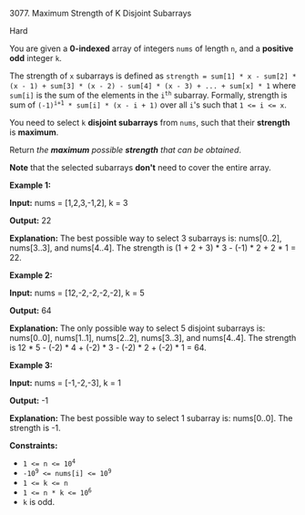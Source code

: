 3077\. Maximum Strength of K Disjoint Subarrays

Hard

You are given a **0-indexed** array of integers `nums` of length `n`, and a **positive** **odd** integer `k`.

The strength of `x` subarrays is defined as `strength = sum[1] * x - sum[2] * (x - 1) + sum[3] * (x - 2) - sum[4] * (x - 3) + ... + sum[x] * 1` where `sum[i]` is the sum of the elements in the <code>i<sup>th</sup></code> subarray. Formally, strength is sum of <code>(-1)<sup>i+1</sup> * sum[i] * (x - i + 1)</code> over all `i`'s such that `1 <= i <= x`.

You need to select `k` **disjoint subarrays** from `nums`, such that their **strength** is **maximum**.

Return _the **maximum** possible **strength** that can be obtained_.

**Note** that the selected subarrays **don't** need to cover the entire array.

**Example 1:**

**Input:** nums = [1,2,3,-1,2], k = 3

**Output:** 22

**Explanation:** The best possible way to select 3 subarrays is: nums[0..2], nums[3..3], and nums[4..4]. The strength is (1 + 2 + 3) \* 3 - (-1) \* 2 + 2 \* 1 = 22.

**Example 2:**

**Input:** nums = [12,-2,-2,-2,-2], k = 5

**Output:** 64

**Explanation:** The only possible way to select 5 disjoint subarrays is: nums[0..0], nums[1..1], nums[2..2], nums[3..3], and nums[4..4]. The strength is 12 \* 5 - (-2) \* 4 + (-2) \* 3 - (-2) \* 2 + (-2) \* 1 = 64.

**Example 3:**

**Input:** nums = [-1,-2,-3], k = 1

**Output:** -1

**Explanation:** The best possible way to select 1 subarray is: nums[0..0]. The strength is -1.

**Constraints:**

*   <code>1 <= n <= 10<sup>4</sup></code>
*   <code>-10<sup>9</sup> <= nums[i] <= 10<sup>9</sup></code>
*   `1 <= k <= n`
*   <code>1 <= n * k <= 10<sup>6</sup></code>
*   `k` is odd.
